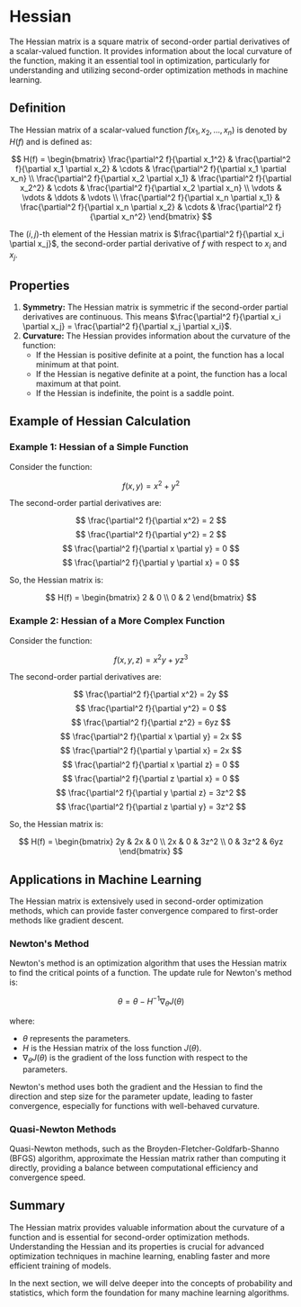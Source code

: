 # Hessian

The Hessian matrix is a square matrix of second-order partial derivatives of a scalar-valued function. It provides information about the local curvature of the function, making it an essential tool in optimization, particularly for understanding and utilizing second-order optimization methods in machine learning.

## Definition

The Hessian matrix of a scalar-valued function $f(x_1, x_2, \ldots, x_n)$ is denoted by $H(f)$ and is defined as:

$$ H(f) = \begin{bmatrix} \frac{\partial^2 f}{\partial x_1^2} & \frac{\partial^2 f}{\partial x_1 \partial x_2} & \cdots & \frac{\partial^2 f}{\partial x_1 \partial x_n} \\ \frac{\partial^2 f}{\partial x_2 \partial x_1} & \frac{\partial^2 f}{\partial x_2^2} & \cdots & \frac{\partial^2 f}{\partial x_2 \partial x_n} \\ \vdots & \vdots & \ddots & \vdots \\ \frac{\partial^2 f}{\partial x_n \partial x_1} & \frac{\partial^2 f}{\partial x_n \partial x_2} & \cdots & \frac{\partial^2 f}{\partial x_n^2} \end{bmatrix} $$

The $(i, j)$-th element of the Hessian matrix is $\frac{\partial^2 f}{\partial x_i \partial x_j}$, the second-order partial derivative of $f$ with respect to $x_i$ and $x_j$.

## Properties

1. **Symmetry:** The Hessian matrix is symmetric if the second-order partial derivatives are continuous. This means $\frac{\partial^2 f}{\partial x_i \partial x_j} = \frac{\partial^2 f}{\partial x_j \partial x_i}$.
2. **Curvature:** The Hessian provides information about the curvature of the function:
   - If the Hessian is positive definite at a point, the function has a local minimum at that point.
   - If the Hessian is negative definite at a point, the function has a local maximum at that point.
   - If the Hessian is indefinite, the point is a saddle point.

## Example of Hessian Calculation

### Example 1: Hessian of a Simple Function

Consider the function:

$$ f(x, y) = x^2 + y^2 $$

The second-order partial derivatives are:

$$ \frac{\partial^2 f}{\partial x^2} = 2 $$
$$ \frac{\partial^2 f}{\partial y^2} = 2 $$
$$ \frac{\partial^2 f}{\partial x \partial y} = 0 $$
$$ \frac{\partial^2 f}{\partial y \partial x} = 0 $$

So, the Hessian matrix is:

$$ H(f) = \begin{bmatrix} 2 & 0 \\ 0 & 2 \end{bmatrix} $$

### Example 2: Hessian of a More Complex Function

Consider the function:

$$ f(x, y, z) = x^2y + yz^3 $$

The second-order partial derivatives are:

$$ \frac{\partial^2 f}{\partial x^2} = 2y $$
$$ \frac{\partial^2 f}{\partial y^2} = 0 $$
$$ \frac{\partial^2 f}{\partial z^2} = 6yz $$
$$ \frac{\partial^2 f}{\partial x \partial y} = 2x $$
$$ \frac{\partial^2 f}{\partial y \partial x} = 2x $$
$$ \frac{\partial^2 f}{\partial x \partial z} = 0 $$
$$ \frac{\partial^2 f}{\partial z \partial x} = 0 $$
$$ \frac{\partial^2 f}{\partial y \partial z} = 3z^2 $$
$$ \frac{\partial^2 f}{\partial z \partial y} = 3z^2 $$

So, the Hessian matrix is:

$$ H(f) = \begin{bmatrix} 2y & 2x & 0 \\ 2x & 0 & 3z^2 \\ 0 & 3z^2 & 6yz \end{bmatrix} $$

## Applications in Machine Learning

The Hessian matrix is extensively used in second-order optimization methods, which can provide faster convergence compared to first-order methods like gradient descent.

### Newton's Method

Newton's method is an optimization algorithm that uses the Hessian matrix to find the critical points of a function. The update rule for Newton's method is:

$$ \theta = \theta - H^{-1} \nabla_{\theta} J(\theta) $$

where:
- $\theta$ represents the parameters.
- $H$ is the Hessian matrix of the loss function $J(\theta)$.
- $\nabla_{\theta} J(\theta)$ is the gradient of the loss function with respect to the parameters.

Newton's method uses both the gradient and the Hessian to find the direction and step size for the parameter update, leading to faster convergence, especially for functions with well-behaved curvature.

### Quasi-Newton Methods

Quasi-Newton methods, such as the Broyden-Fletcher-Goldfarb-Shanno (BFGS) algorithm, approximate the Hessian matrix rather than computing it directly, providing a balance between computational efficiency and convergence speed.

## Summary

The Hessian matrix provides valuable information about the curvature of a function and is essential for second-order optimization methods. Understanding the Hessian and its properties is crucial for advanced optimization techniques in machine learning, enabling faster and more efficient training of models.

In the next section, we will delve deeper into the concepts of probability and statistics, which form the foundation for many machine learning algorithms.